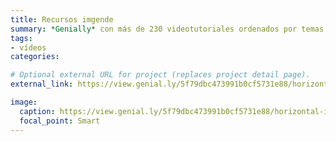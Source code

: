```yaml
---
title: Recursos imgende
summary: *Genially* con más de 230 videotutoriales ordenados por temas.
tags:
- vídeos
categories:

# Optional external URL for project (replaces project detail page).
external_link: https://view.genial.ly/5f79dbc473991b0cf5731e88/horizontal-infographic-lists-mi-canal-de-youtube

image:
  caption: https://view.genial.ly/5f79dbc473991b0cf5731e88/horizontal-infographic-lists-mi-canal-de-youtube
  focal_point: Smart
---
```

